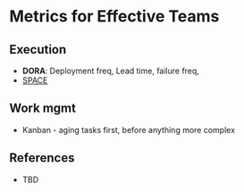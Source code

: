 # Metrics for Effective Teams

## Execution

- **DORA**: Deployment freq, Lead time, failure freq, 
- [SPACE](https://www.infoq.com/news/2021/03/space-developer-productivity/)

<!--
At the current iteration (tech < 20 engineers), no issues with quality, focus on flow of delivery:
Deployment Frequency:
production
      I track the whole system (as the primary  KPI) and per component (supportive, to have it for detailed discussions or as data for the retrospective).
Mean Lead Time for Change - from opening PR as a draft, in our company, we open such a PR as a very first step. Ar our scale, it is sufficient.
Change Failure Rate - I do not track it precisely; I update a Google Spreadsheet/Google Notebook when it happens.
Mean Time to Recovery - I consider only incidents P1 and P2.
On which metrics you focus first, it depends on the size of your engineering and your current challenges.
I bring at the 1on1 and retros DF and Lead Time; there were a few times when we talked about CFR.
-->

## Work mgmt

- Kanban - aging tasks first, before anything more complex

## References

- TBD
